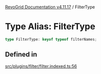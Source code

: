 [RevoGrid Documentation v4.11.17](README.md) / FilterType

# Type Alias: FilterType

```ts
type FilterType: keyof typeof filterNames;
```

## Defined in

[src/plugins/filter/filter.indexed.ts:56](https://github.com/revolist/revogrid/blob/0844b37dbe4827c0b3ffa78b88f276b83e0fed00/src/plugins/filter/filter.indexed.ts#L56)
